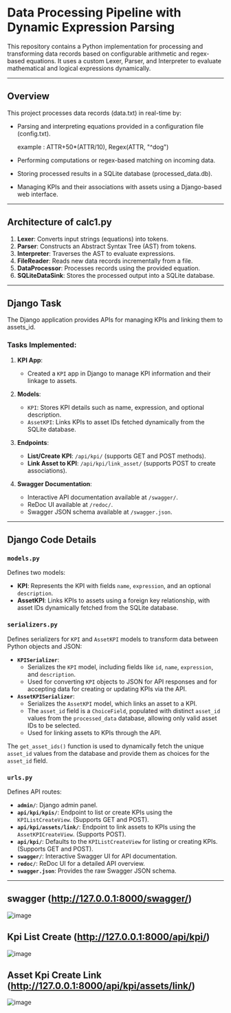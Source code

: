 # Data Processing Pipeline with Dynamic Expression Parsing

This repository contains a Python implementation for processing and transforming data records based on configurable arithmetic and regex-based equations. It uses a custom Lexer, Parser, and Interpreter to evaluate mathematical and logical expressions dynamically.

---

## Overview

This project processes data records (data.txt) in real-time by:
- Parsing and interpreting equations provided in a configuration file (config.txt).
  
  example :
  ATTR+50*(ATTR/10), Regex(ATTR, "^dog")
- Performing computations or regex-based matching on incoming data.
- Storing processed results in a SQLite database (processed_data.db).
- Managing KPIs and their associations with assets using a Django-based web interface.

---

## Architecture of calc1.py

1. **Lexer**: Converts input strings (equations) into tokens.
2. **Parser**: Constructs an Abstract Syntax Tree (AST) from tokens.
3. **Interpreter**: Traverses the AST to evaluate expressions.
4. **FileReader**: Reads new data records incrementally from a file.
5. **DataProcessor**: Processes records using the provided equation.
6. **SQLiteDataSink**: Stores the processed output into a SQLite database.

---

## Django Task

The Django application provides APIs for managing KPIs and linking them to assets_id. 

### Tasks Implemented:
1. **KPI App**:
   - Created a `KPI` app in Django to manage KPI information and their linkage to assets.
   
2. **Models**:
   - `KPI`: Stores KPI details such as name, expression, and optional description.
   - `AssetKPI`: Links KPIs to asset IDs fetched dynamically from the SQLite database.

3. **Endpoints**:
   - **List/Create KPI**: `/api/kpi/` (supports GET and POST methods).
   - **Link Asset to KPI**: `/api/kpi/link_asset/` (supports POST to create associations).

4. **Swagger Documentation**:
   - Interactive API documentation available at `/swagger/`.
   - ReDoc UI available at `/redoc/`.
   - Swagger JSON schema available at `/swagger.json`.

---

## Django Code Details

### `models.py`
Defines two models:
- **KPI**: Represents the KPI with fields `name`, `expression`, and an optional `description`.
- **AssetKPI**: Links KPIs to assets using a foreign key relationship, with asset IDs dynamically fetched from the SQLite database.

### `serializers.py`
Defines serializers for `KPI` and `AssetKPI` models to transform data between Python objects and JSON:
- **`KPISerializer`**: 
  - Serializes the `KPI` model, including fields like `id`, `name`, `expression`, and `description`.
  - Used for converting `KPI` objects to JSON for API responses and for accepting data for creating or updating KPIs via the API.
- **`AssetKPISerializer`**:
  - Serializes the `AssetKPI` model, which links an asset to a KPI.
  - The `asset_id` field is a `ChoiceField`, populated with distinct `asset_id` values from the `processed_data` database, allowing only valid asset IDs to be selected.
  - Used for linking assets to KPIs through the API.

The `get_asset_ids()` function is used to dynamically fetch the unique `asset_id` values from the database and provide them as choices for the `asset_id` field.

### `urls.py`
Defines API routes:
- **`admin/`**: Django admin panel.
- **`api/kpi/kpis/`**: Endpoint to list or create KPIs using the `KPIListCreateView`. (Supports GET and POST).
- **`api/kpi/assets/link/`**: Endpoint to link assets to KPIs using the `AssetKPICreateView`. (Supports POST).
- **`api/kpi/`**: Defaults to the `KPIListCreateView` for listing or creating KPIs. (Supports GET and POST).
- **`swagger/`**: Interactive Swagger UI for API documentation.
- **`redoc/`**: ReDoc UI for a detailed API overview.
- **`swagger.json`**: Provides the raw Swagger JSON schema.
---

## swagger (http://127.0.0.1:8000/swagger/)
![image](https://github.com/user-attachments/assets/729cee9d-cedc-41e3-ae52-cfba27f9a517)

## Kpi List Create (http://127.0.0.1:8000/api/kpi/)
![image](https://github.com/user-attachments/assets/ad3a9573-8ab1-42f9-805b-d7270d0bcf09)

## Asset Kpi Create Link (http://127.0.0.1:8000/api/kpi/assets/link/)
![image](https://github.com/user-attachments/assets/3dc1e88a-bf69-4e21-9068-f6802c62cbaf)


